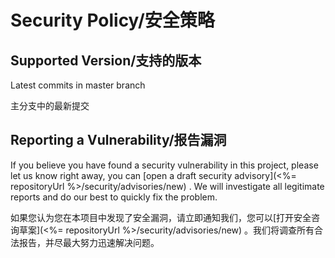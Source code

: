 # Security Policy/安全策略

## Supported Version/支持的版本

Latest commits in master branch

主分支中的最新提交

## Reporting a Vulnerability/报告漏洞

If you believe you have found a security vulnerability in this project, please let us know right away, you can [open a draft security advisory](<%= repositoryUrl %>/security/advisories/new) . We will investigate all legitimate reports and do our best to quickly fix the problem.

如果您认为您在本项目中发现了安全漏洞，请立即通知我们，您可以[打开安全咨询草案](<%= repositoryUrl %>/security/advisories/new) 。我们将调查所有合法报告，并尽最大努力迅速解决问题。
